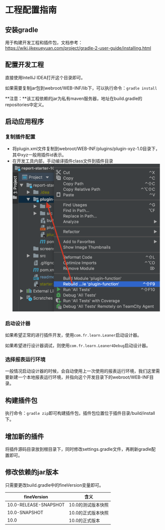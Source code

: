 # 工程配置指南

## 安装gradle
用于构建开发工程和插件包，文档参考：https://wiki.jikexueyuan.com/project/gradle-2-user-guide/installing.html

## 配置开发工程
直接使用IntelliJ IDEA打开这个目录即可。

如果需要复制jar包到webroot/WEB-INF/lib下，可以执行命令：```gradle install```

**注意：**该工程依赖的jar为私有maven服务器，地址在build.gradle的repositories中定义。

## 启动应用程序

### 复制插件配置

* 将plugin.xml文件复制到webroot/WEB-INF/plugins/plugin-xyz-1.0目录下，其中xyz一般用插件id表示。
* 在开发工具内部，手动编译插件class文件到插件目录
![compile](screenshots/compile.png)

### 启动设计器
如果希望正常的进行插件开发，使用```com.fr.learn.Leaner```启动设计器。

如果希望进行设计器调试，则使用```com.fr.learn.Leaner4Debug```启动设计器。

### 选择报表运行环境
一般情况启动设计器的时候，会自动使用上一次使用的报表运行环境，我们这里需要新建一个本地报表运行环境，并指向这个开发目录下的webroot/WEB-INF目录。

## 构建插件包
执行命令：```gradle zip```即可构建插件包，插件包位置位于插件目录/build/install下。

## 增加新的插件
将插件源码目录放到根目录下，同时修改settings.gradle文件，再刷新gradle配置即可。

## 修改依赖的jar版本
只需要更改build.gradle中的fineVersion变量即可。

|fineVersion|含义|
|--------------|----|
|10.0-RELEASE-SNAPSHOT|10.0的测试版本快照|
|10.0-SNAPSHOT|10.0的正式版本快照|
|10.0|10.0的正式版本|
